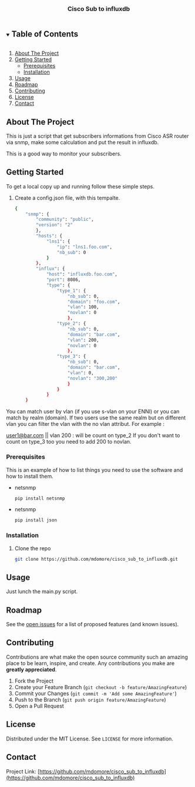 <h3 align="center">Cisco Sub to influxdb</h3>

<!-- TABLE OF CONTENTS -->
<details open="open">
  <summary><h2 style="display: inline-block">Table of Contents</h2></summary>
  <ol>
    <li>
      <a href="#about-the-project">About The Project</a>
    </li>
    <li>
      <a href="#getting-started">Getting Started</a>
      <ul>
        <li><a href="#prerequisites">Prerequisites</a></li>
        <li><a href="#installation">Installation</a></li>
      </ul>
    </li>
    <li><a href="#usage">Usage</a></li>
    <li><a href="#roadmap">Roadmap</a></li>
    <li><a href="#contributing">Contributing</a></li>
    <li><a href="#license">License</a></li>
    <li><a href="#contact">Contact</a></li>
  </ol>
</details>



<!-- ABOUT THE PROJECT -->
## About The Project

This is just a script that get subscribers informations from Cisco ASR router via snmp, make some calculation and put the result in influxdb.

This is a good way to monitor your subscribers.

<!-- GETTING STARTED -->
## Getting Started

To get a local copy up and running follow these simple steps.

1. Create a config.json file, with this tempalte.
    ```sh
    {
        "snmp": {
            "community": "public",
            "version": "2"
            },
            "hosts": {
                "lns1": {
                    "ip": "lns1.foo.com",
                    "nb_sub": 0
                }
            },
            "influx": {
                "host": "influxdb.foo.com",
                "port": 8086,
                "type": {
                    "type_1": {
                        "nb_sub": 0,
                        "domain": "foo.com",
                        "vlan": 100,
                        "novlan": 0
                        },
                    "type_2": {
                        "nb_sub": 0,
                        "domain": "bar.com",
                        "vlan": 200,
                        "novlan": 0
                        },
                    "type_3": {
                        "nb_sub": 0,
                        "domain": "bar.com",
                        "vlan": 0,
                        "novlan": "300,200"
                        }
                    }
                }
        }
    ```
You can match user by vlan (if you use s-vlan on your ENNI) or you can match by realm (domain).
If two users use the same realm but on different vlan you can filter the vlan with the no vlan attribut.
For example : 

user1@bar.com || vlan 200 : will be count on type_2
If you don't want to count on type_3 too you need to add 200 to novlan.

### Prerequisites

This is an example of how to list things you need to use the software and how to install them.
* netsnmp
  ```sh
  pip install netsnmp
  ```

* netsnmp
  ```sh
  pip install json
  ```

### Installation

1. Clone the repo
   ```sh
   git clone https://github.com/mdomore/cisco_sub_to_influxdb.git
   ```

<!-- USAGE EXAMPLES -->
## Usage

Just lunch the main.py script.


<!-- ROADMAP -->
## Roadmap

See the [open issues](https://github.com/mdomore/cisco_sub_to_influxdb/issues) for a list of proposed features (and known issues).



<!-- CONTRIBUTING -->
## Contributing

Contributions are what make the open source community such an amazing place to be learn, inspire, and create. Any contributions you make are **greatly appreciated**.

1. Fork the Project
2. Create your Feature Branch (`git checkout -b feature/AmazingFeature`)
3. Commit your Changes (`git commit -m 'Add some AmazingFeature'`)
4. Push to the Branch (`git push origin feature/AmazingFeature`)
5. Open a Pull Request



<!-- LICENSE -->
## License

Distributed under the MIT License. See `LICENSE` for more information.



<!-- CONTACT -->
## Contact

Project Link: [https://github.com/mdomore/cisco_sub_to_influxdb](https://github.com/mdomore/cisco_sub_to_influxdb)



<!-- MARKDOWN LINKS & IMAGES -->
<!-- https://www.markdownguide.org/basic-syntax/#reference-style-links -->
[contributors-shield]: https://img.shields.io/github/contributors/mdomore/repo.svg?style=for-the-badge
[contributors-url]: https://github.com/mdomore/repo/graphs/contributors
[forks-shield]: https://img.shields.io/github/forks/mdomore/repo.svg?style=for-the-badge
[forks-url]: https://github.com/mdomore/repo/network/members
[stars-shield]: https://img.shields.io/github/stars/mdomore/repo.svg?style=for-the-badge
[stars-url]: https://github.com/mdomore/repo/stargazers
[issues-shield]: https://img.shields.io/github/issues/mdomore/repo.svg?style=for-the-badge
[issues-url]: https://github.com/mdomore/repo/issues
[license-shield]: https://img.shields.io/github/license/mdomore/repo.svg?style=for-the-badge
[license-url]: https://github.com/mdomore/repo/blob/master/LICENSE.txt
[linkedin-shield]: https://img.shields.io/badge/-LinkedIn-black.svg?style=for-the-badge&logo=linkedin&colorB=555
[linkedin-url]: https://linkedin.com/in/mdomore
